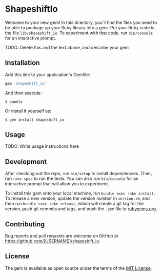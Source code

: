 # ShapeshiftIo

Welcome to your new gem! In this directory, you'll find the files you need to be able to package up your Ruby library into a gem. Put your Ruby code in the file `lib/shapeshift_io`. To experiment with that code, run `bin/console` for an interactive prompt.

TODO: Delete this and the text above, and describe your gem

## Installation

Add this line to your application's Gemfile:

```ruby
gem 'shapeshift_io'
```

And then execute:

    $ bundle

Or install it yourself as:

    $ gem install shapeshift_io

## Usage

TODO: Write usage instructions here

## Development

After checking out the repo, run `bin/setup` to install dependencies. Then, run `rake spec` to run the tests. You can also run `bin/console` for an interactive prompt that will allow you to experiment.

To install this gem onto your local machine, run `bundle exec rake install`. To release a new version, update the version number in `version.rb`, and then run `bundle exec rake release`, which will create a git tag for the version, push git commits and tags, and push the `.gem` file to [rubygems.org](https://rubygems.org).

## Contributing

Bug reports and pull requests are welcome on GitHub at https://github.com/[USERNAME]/shapeshift_io.

## License

The gem is available as open source under the terms of the [MIT License](http://opensource.org/licenses/MIT).

